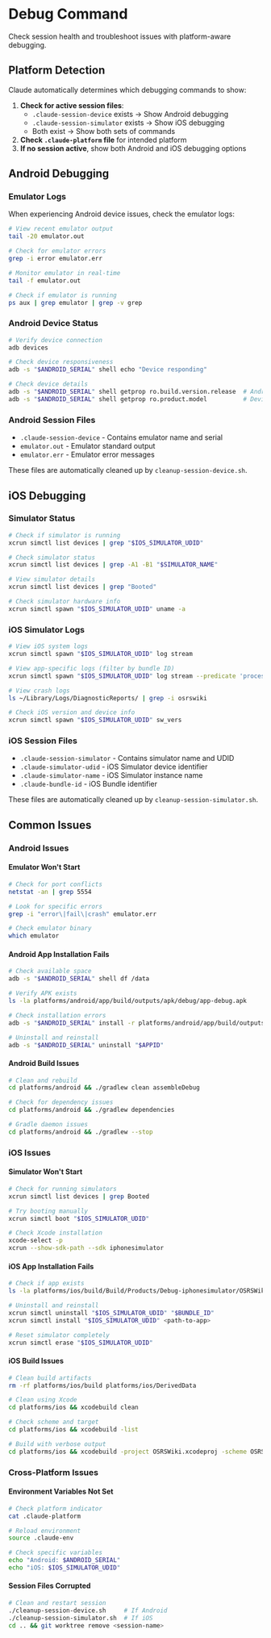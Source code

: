 # Debug Command

Check session health and troubleshoot issues with platform-aware debugging.

## Platform Detection

Claude automatically determines which debugging commands to show:

1. **Check for active session files**:
   - `.claude-session-device` exists → Show Android debugging
   - `.claude-session-simulator` exists → Show iOS debugging
   - Both exist → Show both sets of commands
2. **Check `.claude-platform` file** for intended platform
3. **If no session active**, show both Android and iOS debugging options

## Android Debugging

### Emulator Logs
When experiencing Android device issues, check the emulator logs:

```bash
# View recent emulator output
tail -20 emulator.out

# Check for emulator errors
grep -i error emulator.err

# Monitor emulator in real-time
tail -f emulator.out

# Check if emulator is running
ps aux | grep emulator | grep -v grep
```

### Android Device Status
```bash
# Verify device connection
adb devices

# Check device responsiveness
adb -s "$ANDROID_SERIAL" shell echo "Device responding"

# Check device details
adb -s "$ANDROID_SERIAL" shell getprop ro.build.version.release  # Android version
adb -s "$ANDROID_SERIAL" shell getprop ro.product.model          # Device model
```

### Android Session Files
- `.claude-session-device` - Contains emulator name and serial
- `emulator.out` - Emulator standard output
- `emulator.err` - Emulator error messages

These files are automatically cleaned up by `cleanup-session-device.sh`.

## iOS Debugging

### Simulator Status
```bash
# Check if simulator is running
xcrun simctl list devices | grep "$IOS_SIMULATOR_UDID"

# Check simulator status
xcrun simctl list devices | grep -A1 -B1 "$SIMULATOR_NAME"

# View simulator details
xcrun simctl list devices | grep "Booted"

# Check simulator hardware info
xcrun simctl spawn "$IOS_SIMULATOR_UDID" uname -a
```

### iOS Simulator Logs
```bash
# View iOS system logs
xcrun simctl spawn "$IOS_SIMULATOR_UDID" log stream

# View app-specific logs (filter by bundle ID)
xcrun simctl spawn "$IOS_SIMULATOR_UDID" log stream --predicate 'process == "OSRSWiki"'

# View crash logs
ls ~/Library/Logs/DiagnosticReports/ | grep -i osrswiki

# Check iOS version and device info
xcrun simctl spawn "$IOS_SIMULATOR_UDID" sw_vers
```

### iOS Session Files
- `.claude-session-simulator` - Contains simulator name and UDID
- `.claude-simulator-udid` - iOS Simulator device identifier
- `.claude-simulator-name` - iOS Simulator instance name
- `.claude-bundle-id` - iOS Bundle identifier

These files are automatically cleaned up by `cleanup-session-simulator.sh`.

## Common Issues

### Android Issues

#### Emulator Won't Start
```bash
# Check for port conflicts
netstat -an | grep 5554

# Look for specific errors
grep -i "error\|fail\|crash" emulator.err

# Check emulator binary
which emulator
```

#### Android App Installation Fails
```bash
# Check available space
adb -s "$ANDROID_SERIAL" shell df /data

# Verify APK exists
ls -la platforms/android/app/build/outputs/apk/debug/app-debug.apk

# Check installation errors
adb -s "$ANDROID_SERIAL" install -r platforms/android/app/build/outputs/apk/debug/app-debug.apk

# Uninstall and reinstall
adb -s "$ANDROID_SERIAL" uninstall "$APPID"
```

#### Android Build Issues
```bash
# Clean and rebuild
cd platforms/android && ./gradlew clean assembleDebug

# Check for dependency issues
cd platforms/android && ./gradlew dependencies

# Gradle daemon issues
cd platforms/android && ./gradlew --stop
```

### iOS Issues

#### Simulator Won't Start
```bash
# Check for running simulators
xcrun simctl list devices | grep Booted

# Try booting manually
xcrun simctl boot "$IOS_SIMULATOR_UDID"

# Check Xcode installation
xcode-select -p
xcrun --show-sdk-path --sdk iphonesimulator
```

#### iOS App Installation Fails
```bash
# Check if app exists
ls -la platforms/ios/build/Build/Products/Debug-iphonesimulator/OSRSWiki.app

# Uninstall and reinstall
xcrun simctl uninstall "$IOS_SIMULATOR_UDID" "$BUNDLE_ID"
xcrun simctl install "$IOS_SIMULATOR_UDID" <path-to-app>

# Reset simulator completely
xcrun simctl erase "$IOS_SIMULATOR_UDID"
```

#### iOS Build Issues
```bash
# Clean build artifacts
rm -rf platforms/ios/build platforms/ios/DerivedData

# Clean using Xcode
cd platforms/ios && xcodebuild clean

# Check scheme and target
cd platforms/ios && xcodebuild -list

# Build with verbose output
cd platforms/ios && xcodebuild -project OSRSWiki.xcodeproj -scheme OSRSWiki -configuration Debug -verbose
```

### Cross-Platform Issues

#### Environment Variables Not Set
```bash
# Check platform indicator
cat .claude-platform

# Reload environment
source .claude-env

# Check specific variables
echo "Android: $ANDROID_SERIAL"
echo "iOS: $IOS_SIMULATOR_UDID"
```

#### Session Files Corrupted
```bash
# Clean and restart session
./cleanup-session-device.sh     # If Android
./cleanup-session-simulator.sh  # If iOS
cd .. && git worktree remove <session-name>
```